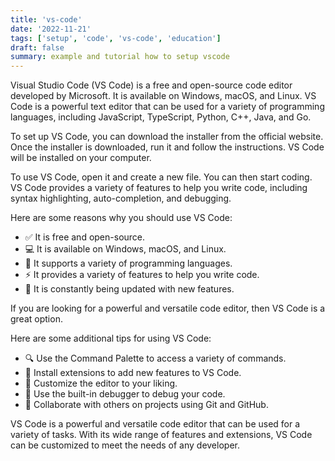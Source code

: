 ```yaml
---
title: 'vs-code'
date: '2022-11-21'
tags: ['setup', 'code', 'vs-code', 'education']
draft: false
summary: example and tutorial how to setup vscode
---
```


Visual Studio Code (VS Code) is a free and open-source code editor developed by Microsoft. It is available on Windows, macOS, and Linux. VS Code is a powerful text editor that can be used for a variety of programming languages, including JavaScript, TypeScript, Python, C++, Java, and Go.

To set up VS Code, you can download the installer from the official website. Once the installer is downloaded, run it and follow the instructions. VS Code will be installed on your computer.

To use VS Code, open it and create a new file. You can then start coding. VS Code provides a variety of features to help you write code, including syntax highlighting, auto-completion, and debugging.

Here are some reasons why you should use VS Code:

- ✅ It is free and open-source.
- 💻 It is available on Windows, macOS, and Linux.
- 📑 It supports a variety of programming languages.
- ⚡️ It provides a variety of features to help you write code.
- 🚀 It is constantly being updated with new features.

If you are looking for a powerful and versatile code editor, then VS Code is a great option.

Here are some additional tips for using VS Code:

- 🔍 Use the Command Palette to access a variety of commands.
- 🔧 Install extensions to add new features to VS Code.
- 🎨 Customize the editor to your liking.
- 🐛 Use the built-in debugger to debug your code.
- 🤝 Collaborate with others on projects using Git and GitHub.

VS Code is a powerful and versatile code editor that can be used for a variety of tasks. With its wide range of features and extensions, VS Code can be customized to meet the needs of any developer.
